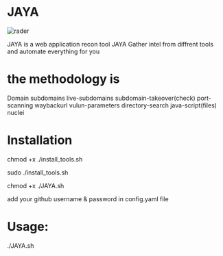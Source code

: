 # JAYA
![rader](https://user-images.githubusercontent.com/64041398/116796262-ac8d7700-aaca-11eb-9eca-feed53108601.jpg)

JAYA is a web application recon tool 
JAYA Gather intel from diffrent tools and automate everything for you 


# the methodology is 
Domain
subdomains
live-subdomains
subdomain-takeover(check)
port-scanning
waybackurl
vulun-parameters
directory-search
java-script(files)
nuclei
# Installation
chmod +x ./install_tools.sh

sudo ./install_tools.sh

chmod +x ./JAYA.sh

add your github username & password in config.yaml file
# Usage:
./JAYA.sh
